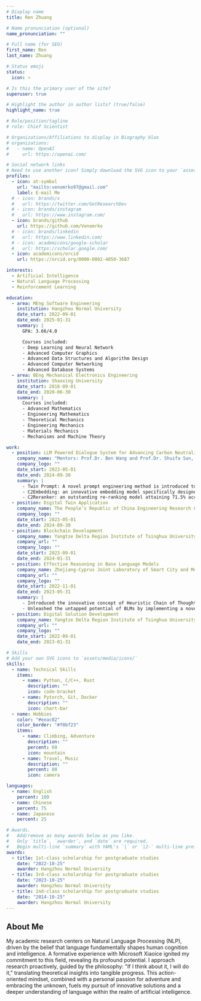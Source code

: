 ```yaml
---
# Display name
title: Ren Zhuang

# Name pronunciation (optional)
name_pronunciation: ""

# Full name (for SEO)
first_name: Ren
last_name: Zhuang

# Status emoji
status:
  icon: ⭐

# Is this the primary user of the site?
superuser: true

# Highlight the author in author lists? (true/false)
highlight_name: true

# Role/position/tagline
# role: Chief Scientist

# Organizations/Affiliations to display in Biography blox
# organizations:
#   - name: OpenAI
#     url: https://openai.com/

# Social network links
# Need to use another icon? Simply download the SVG icon to your `assets/media/icons/` folder.
profiles:
  - icon: at-symbol
    url: "mailto:venomrko97@gmail.com"
    label: E-mail Me
  # - icon: brands/x
  #   url: https://twitter.com/GetResearchDev
  # - icon: brands/instagram
  #   url: https://www.instagram.com/
  - icon: brands/github
    url: https://github.com/Venomrko
  # - icon: brands/linkedin
  #   url: https://www.linkedin.com/
  # - icon: academicons/google-scholar
  #   url: https://scholar.google.com/
  - icon: academicons/orcid
    url: https://orcid.org/0000-0002-4050-3687

interests:
  - Artificial Intelligence
  - Natural Language Processing
  - Reinforcement Learning

education:
  - area: MEng Software Engineering
    institution: Hangzhou Normal University
    date_start: 2022-09-01
    date_end: 2025-01-31
    summary: |
      GPA: 3.66/4.0

      Courses included:
      - Deep Learning and Neural Network
      - Advanced Computer Graphics
      - Advanced Data Structures and Algorithm Design
      - Advanced Computer Networking
      - Advanced Database Systems
  - area: BEng Mechanical Electronics Engineering
    institution: Shaoxing University
    date_start: 2016-09-01
    date_end: 2020-06-30
    summary: |
      Courses included:
      - Advanced Mathematics
      - Engineering Mathematics
      - Theoretical Mechanics
      - Engineering Mechanics
      - Materials Mechanics
      - Mechanisms and Machine Theory

work:
  - position: LLM Powered Dialogue System for Advancing Carbon Neutrality
    company_name: "Mentors: Prof.Dr. Ben Wang and Prof.Dr. Shuifa Sun, Master's Thesis"
    company_logo: ""
    date_start: 2023-05-01
    date_end: 2024-09-30
    summary: |
      - Twin Prompt: A novel prompt engineering method is introduced to enhance the quality of LLM-generated responses.
      - C2Embedding: an innovative embedding model specifically designed for climate-change information retrieval, surpassing OpenAI text-embedding-3-large by +9.8% Hit-rate@5 and +8.6% MRR@5.
      - C2Reranker: an outstanding re-ranking model attaining 71.5% accuracy and 91.1% NDCG@10 with 33M parameters—94.2% leaner compared to BGE Re-ranker-v2-M3 with 89.6% NDCG@10 and 70.2% accuracy.
  - position: Digital Twin Application
    company_name: The People’s Republic of China Engineering Research Center for Mobile Health Management System
    company_logo: ""
    date_start: 2023-05-01
    date_end: 2024-09-30
  - position: Blockchain Development
    company_name: Yangtze Delta Region Institute of Tsinghua University
    company_url: ""
    company_logo: ""
    date_start: 2023-09-01
    date_end: 2024-01-31
  - position: Effective Reasoning in Base Language Models
    company_name: Zhejiang-Cyprus Joint Laboratory of Smart City and Mobile Health
    company_url: ""
    company_logo: ""
    date_start: 2022-11-01
    date_end: 2023-05-31
    summary: |
      - Introduced the innovative concept of Heuristic Chain of Thought (CoT) into Base Language Models (BLMs), affirming that CoT extends beyond a mere incidental outcome of emergent abilities, breaking new ground in the field
      - Unleashed the untapped potential of BLMs by implementing a novel SPIRE template, setting a precedent for future research
  - position: Digital Solution Development
    company_name: Yangtze Delta Region Institute of Tsinghua University
    company_url: ""
    company_logo: ""
    date_start: 2022-09-01
    date_end: 2023-01-31

# Skills
# Add your own SVG icons to `assets/media/icons/`
skills:
  - name: Technical Skills
    items:
      - name: Python, C/C++, Rust
        description: ""
        icon: code-bracket
      - name: Pytorch, Git, Docker
        description: ""
        icon: chart-bar
  - name: Hobbies
    color: "#eeac02"
    color_border: "#f0bf23"
    items:
      - name: Climbing, Adventure
        description: ""
        percent: 60
        icon: mountain
      - name: Travel, Music
        description: ""
        percent: 80
        icon: camera

languages:
  - name: English
    percent: 100
  - name: Chinese
    percent: 75
  - name: Japanese
    percent: 25

# Awards.
#   Add/remove as many awards below as you like.
#   Only `title`, `awarder`, and `date` are required.
#   Begin multi-line `summary` with YAML's `|` or `|2-` multi-line prefix and indent 2 spaces below.
awards:
  - title: 1st-class scholarship for postgraduate studies
    date: "2022-10-25"
    awarder: Hangzhou Normal University
  - title: 3rd-class scholarship for postgraduate studies
    date: "2023-10-25"
    awarder: Hangzhou Normal University
  - title: 2nd-class scholarship for postgraduate studies
    date: "2014-10-25"
    awarder: Hangzhou Normal University
---
```


## About Me

My academic research centers on Natural Language Processing (NLP), driven by the belief that language fundamentally shapes human cognition and intelligence. A formative experience with Microsoft Xiaoice ignited my commitment to this field, revealing its profound potential. I approach research proactively, guided by the philosophy: "If I think about it, I will do it," translating theoretical insights into tangible progress. This action-oriented mindset, combined with a personal passion for adventure and embracing the unknown, fuels my pursuit of innovative solutions and a deeper understanding of language within the realm of artificial intelligence.
